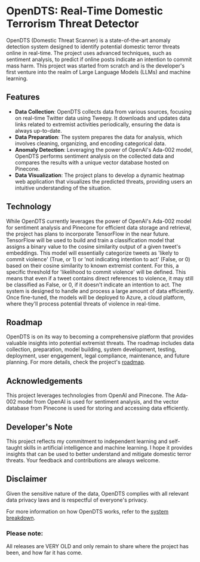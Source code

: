 # OpenDTS: Real-Time Domestic Terrorism Threat Detector

OpenDTS (Domestic Threat Scanner) is a state-of-the-art anomaly detection system designed to identify potential domestic terror threats online in real-time. The project uses advanced techniques, such as sentiment analysis, to predict if online posts indicate an intention to commit mass harm. This project was started from scratch and is the developer's first venture into the realm of Large Language Models (LLMs) and machine learning.

## Features
- **Data Collection**: OpenDTS collects data from various sources, focusing on real-time Twitter data using Tweepy. It downloads and updates data links related to extremist activities periodically, ensuring the data is always up-to-date.
- **Data Preparation**: The system prepares the data for analysis, which involves cleaning, organizing, and encoding categorical data.
- **Anomaly Detection**: Leveraging the power of OpenAI's Ada-002 model, OpenDTS performs sentiment analysis on the collected data and compares the results with a unique vector database hosted on Pinecone.
- **Data Visualization**: The project plans to develop a dynamic heatmap web application that visualizes the predicted threats, providing users an intuitive understanding of the situation.

## Technology
While OpenDTS currently leverages the power of OpenAI's Ada-002 model for sentiment analysis and Pinecone for efficient data storage and retrieval, the project has plans to incorporate TensorFlow in the near future. TensorFlow will be used to build and train a classification model that assigns a binary value to the cosine similarity output of a given tweet's embeddings. This model will essentially categorize tweets as 'likely to commit violence' (True, or 1) or 'not indicating intention to act' (False, or 0) based on their cosine similarity to known extremist content. For this, a specific threshold for 'likelihood to commit violence' will be defined. This means that even if a tweet contains direct references to violence, it may still be classified as False, or 0, if it doesn't indicate an intention to act. The system is designed to handle and process a large amount of data efficiently. Once fine-tuned, the models will be deployed to Azure, a cloud platform, where they'll process potential threats of violence in real-time.


## Roadmap
OpenDTS is on its way to becoming a comprehensive platform that provides valuable insights into potential extremist threats. The roadmap includes data collection, preparation, model building, system development, testing, deployment, user engagement, legal compliance, maintenance, and future planning. For more details, check the project's [roadmap](roadmap.md).

## Acknowledgements
This project leverages technologies from OpenAI and Pinecone. The Ada-002 model from OpenAI is used for sentiment analysis, and the vector database from Pinecone is used for storing and accessing data efficiently.

## Developer's Note
This project reflects my commitment to independent learning and self-taught skills in artificial intelligence and machine learning. I hope it provides insights that can be used to better understand and mitigate domestic terror threats. Your feedback and contributions are always welcome.

## Disclaimer
Given the sensitive nature of the data, OpenDTS complies with all relevant data privacy laws and is respectful of everyone's privacy.

For more information on how OpenDTS works, refer to the [system breakdown](breakdown.md).


### Please note:
All releases are VERY OLD and only remain to share where the project has been, and how far it has come.
